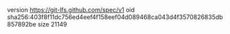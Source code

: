 version https://git-lfs.github.com/spec/v1
oid sha256:403f8f11dc756ed4eef4f158eef04d089468ca043d4f3570826835db857892be
size 21149
